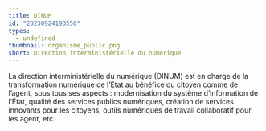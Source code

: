 ```yaml
---
title: DINUM
id: "20230924193556"
types:
  - undefined
thumbnail: organisme_public.png
short: Direction interministérielle du numérique
---
```


La direction interministérielle du numérique (DINUM) est en charge de la transformation numérique de l’État au bénéfice du citoyen comme de l’agent, sous tous ses aspects : modernisation du système d’information de l’État, qualité des services publics numériques, création de services innovants pour les citoyens, outils numériques de travail collaboratif pour les agent, etc.